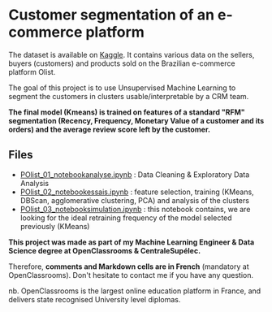 # Customer segmentation of an e-commerce platform

 The dataset is available on [Kaggle](https://www.kaggle.com/datasets/olistbr/brazilian-ecommerce).
 It contains various data on the sellers, buyers (customers) and products sold on the Brazilian e-commerce platform Olist.
 
 The goal of this project is to use Unsupervised Machine Learning to segment the customers in clusters usable/interpretable by a CRM team. 
 
 **The final model (Kmeans) is trained on features of a standard "RFM" segmentation (Recency, Frequency, Monetary Value of a customer and its orders) and the average review score left by the customer.**
 

## Files
- [POlist_01_notebookanalyse.ipynb](https://github.com/fauconnier-n/ML-Engineer-OpenClassrooms-projects/blob/main/03%20-%20Segmentez%20des%20clients%20d'un%20site%20e-commerce/POlist_01_notebookanalyse.ipynb) : Data Cleaning & Exploratory Data Analysis 
- [POlist_02_notebookessais.ipynb](https://github.com/fauconnier-n/ML-Engineer-OpenClassrooms-projects/blob/main/03%20-%20Segmentez%20des%20clients%20d'un%20site%20e-commerce/POlist_02_notebookessais.ipynb) : feature selection, training (KMeans, DBScan, agglomerative clustering, PCA) and analysis of the clusters
- [POlist_03_notebooksimulation.ipynb](https://github.com/fauconnier-n/ML-Engineer-OpenClassrooms-projects/blob/main/03%20-%20Segmentez%20des%20clients%20d'un%20site%20e-commerce/POlist_03_notebooksimulation.ipynb) : this notebook contains, we are looking for the ideal retraining frequency of the model selected previously (KMeans)

**This project was made as part of my Machine Learning Engineer & Data Science degree at OpenClassrooms & CentraleSupélec.**

Therefore, **comments and Markdown cells are in French** (mandatory at OpenClassrooms). Don't hesitate to contact me if you have any question.

nb. OpenClassrooms is the largest online education platform in France, and delivers state recognised University level diplomas.
